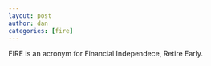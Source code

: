 ```yaml
---
layout: post
author: dan
categories: [fire]
---
```


FIRE is an acronym for Financial Independece, Retire Early.
